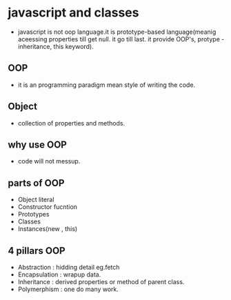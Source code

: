 # javascript and classes

- javascript is not oop language.it is prototype-based language(meanig aceessing properties till get null. it go till last. it provide OOP's, protype - inheritance, this keyword).

## OOP

- it is an programming paradigm mean style of writing the code.

## Object

- collection of properties and methods.

## why use OOP

- code will not messup.

## parts of OOP

- Object literal
- Constructor fucntion
- Prototypes
- Classes
- Instances(new , this)

## 4 pillars OOP

- Abstraction : hidding detail eg.fetch
- Encapsulation : wrapup data.
- Inheritance : derived properties or method of parent class.
- Polymerphism : one do many work.
